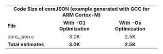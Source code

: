 <table>
    <tr>
        <td colspan="3"><center><b>Code Size of coreJSON (example generated with GCC for ARM Cortex-M)</b></center></td>
    </tr>
    <tr>
        <td><b>File</b></td>
        <td><b><center>With -O1 Optimization</center></b></td>
        <td><b><center>With -Os Optimization</center></b></td>
    </tr>
    <tr>
        <td>core_json.c</td>
        <td><center>3.0K</center></td>
        <td><center>2.5K</center></td>
    </tr>
    <tr>
        <td><b>Total estimates</b></td>
        <td><b><center>3.0K</center></b></td>
        <td><b><center>2.5K</center></b></td>
    </tr>
</table>

